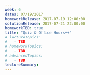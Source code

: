 ```yaml
---
week: 6
dates: 07/19/2017
homeworkRelease: 2017-07-19 12:00:00
solutionRelease: 2017-07-21 22:00:00
homeworkTBD: true
title: "Quiz & Office Hours++"
# lectureTopics:
#   - TBD
# homeworkTopics:
#   - TBD
# advancedTopics:
#   - TBD
lectureSummary:
---
```

